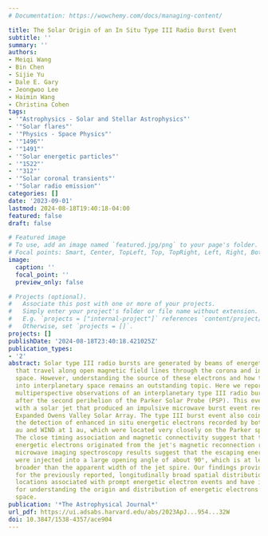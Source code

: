 ```yaml
---
# Documentation: https://wowchemy.com/docs/managing-content/

title: The Solar Origin of an In Situ Type III Radio Burst Event
subtitle: ''
summary: ''
authors:
- Meiqi Wang
- Bin Chen
- Sijie Yu
- Dale E. Gary
- Jeongwoo Lee
- Haimin Wang
- Christina Cohen
tags:
- '"Astrophysics - Solar and Stellar Astrophysics"'
- '"Solar flares"'
- '"Physics - Space Physics"'
- '"1496"'
- '"1491"'
- '"Solar energetic particles"'
- '"1522"'
- '"312"'
- '"Solar coronal transients"'
- '"Solar radio emission"'
categories: []
date: '2023-09-01'
lastmod: 2024-08-18T19:40:18-04:00
featured: false
draft: false

# Featured image
# To use, add an image named `featured.jpg/png` to your page's folder.
# Focal points: Smart, Center, TopLeft, Top, TopRight, Left, Right, BottomLeft, Bottom, BottomRight.
image:
  caption: ''
  focal_point: ''
  preview_only: false

# Projects (optional).
#   Associate this post with one or more of your projects.
#   Simply enter your project's folder or file name without extension.
#   E.g. `projects = ["internal-project"]` references `content/project/deep-learning/index.md`.
#   Otherwise, set `projects = []`.
projects: []
publishDate: '2024-08-18T23:40:18.421025Z'
publication_types:
- '2'
abstract: Solar type III radio bursts are generated by beams of energetic electrons
  that travel along open magnetic field lines through the corona and into interplanetary
  space. However, understanding the source of these electrons and how they escape
  into interplanetary space remains an outstanding topic. Here we report multi-instrument,
  multiperspective observations of an interplanetary type III radio burst event shortly
  after the second perihelion of the Parker Solar Probe (PSP). This event was associated
  with a solar jet that produced an impulsive microwave burst event recorded by the
  Expanded Owens Valley Solar Array. The type III burst event also coincided with
  the detection of enhanced in situ energetic electrons recorded by both PSP at 0.37
  au and WIND at 1 au, which were located very closely on the Parker spiral longitudinally.
  The close timing association and magnetic connectivity suggest that the in situ
  energetic electrons originated from the jet's magnetic reconnection region. Intriguingly,
  microwave imaging spectroscopy results suggest that the escaping energetic electrons
  were injected into a large opening angle of about 90°, which is at least nine times
  broader than the apparent width of the jet spire. Our findings provide an interpretation
  for the previously reported, longitudinally broad spatial distribution of flare
  locations associated with prompt energetic electron events and have important implications
  for understanding the origin and distribution of energetic electrons in interplanetary
  space.
publication: '*The Astrophysical Journal*'
url_pdf: https://ui.adsabs.harvard.edu/abs/2023ApJ...954...32W
doi: 10.3847/1538-4357/ace904
---
```

